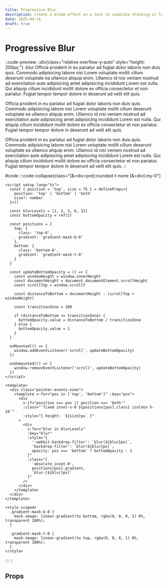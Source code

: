 ```yaml
---
title: Progressive Blur
description: Create a bloom effect on a text to simulate thinking or loading.
date: 2025-04-16
draft: true
---
```


# Progressive Blur

::code-preview
::div{class="relative overflow-y-auto" style="height: 200px;"}
:blur
Officia proident in eu pariatur ad fugiat dolor laboris non duis quis. Commodo adipisicing labore nisi Lorem voluptate mollit cillum deserunt voluptate ea ullamco aliquip enim. Ullamco id nisi veniam nostrud ad exercitation aute adipisicing amet adipisicing incididunt Lorem est nulla. Qui aliquip cillum incididunt mollit dolore ex officia consectetur et non pariatur. Fugiat tempor tempor dolore in deserunt ad velit elit quis.

Officia proident in eu pariatur ad fugiat dolor laboris non duis quis. Commodo adipisicing labore nisi Lorem voluptate mollit cillum deserunt voluptate ea ullamco aliquip enim. Ullamco id nisi veniam nostrud ad exercitation aute adipisicing amet adipisicing incididunt Lorem est nulla. Qui aliquip cillum incididunt mollit dolore ex officia consectetur et non pariatur. Fugiat tempor tempor dolore in deserunt ad velit elit quis.

Officia proident in eu pariatur ad fugiat dolor laboris non duis quis. Commodo adipisicing labore nisi Lorem voluptate mollit cillum deserunt voluptate ea ullamco aliquip enim. Ullamco id nisi veniam nostrud ad exercitation aute adipisicing amet adipisicing incididunt Lorem est nulla. Qui aliquip cillum incididunt mollit dolore ex officia consectetur et non pariatur. Fugiat tempor tempor dolore in deserunt ad velit elit quis.
::

#code
:::code-collapse{class="[&>div>pre]:rounded-t-none [&>div]:my-0"}
```vue [Blur.vue]
<script setup lang="ts">
  const { position = 'top', size = 75 } = defineProps<{
    position: 'top' | 'bottom' | 'both'
    size?: number
  }>()

  const blurLevels = [1, 2, 3, 6, 12]
  const bottomOpacity = ref(1)

  const positions = {
    top: {
      class: 'top-0',
      gradient: 'gradient-mask-b-0'
    },
    bottom: {
      class: 'bottom-0',
      gradient: 'gradient-mask-t-0'
    }
  }

  const updateBottomOpacity = () => {
    const windowHeight = window.innerHeight
    const documentHeight = document.documentElement.scrollHeight
    const scrollTop = window.scrollY

    const distanceToBottom = documentHeight - (scrollTop + windowHeight)

    const transitionZone = 200

    if (distanceToBottom <= transitionZone) {
      bottomOpacity.value = distanceToBottom / transitionZone
    } else {
      bottomOpacity.value = 1
    }
  }

  onMounted(() => {
    window.addEventListener('scroll', updateBottomOpacity)
  })

  onUnmounted(() => {
    window.removeEventListener('scroll', updateBottomOpacity)
  })
</script>

<template>
  <div class="pointer-events-none">
    <template v-for="pos in ['top', 'bottom']" :key="pos">
      <div
        v-if="position === pos || position === 'both'"
        :class="`fixed inset-x-0 ${positions[pos].class} isolate h-24`"
        :style="{ height: `${size}px` }"
      >
        <div
          v-for="blur in blurLevels"
          :key="blur"
          :style="{
            '-webkit-backdrop-filter': `blur(${blur}px)`,
            'backdrop-filter': `blur(${blur}px)`,
            opacity: pos === 'bottom' ? bottomOpacity : 1
          }"
          :class="[
            'absolute inset-0',
            positions[pos].gradient,
            `blur-[${blur}px]`
          ]"
        />
      </div>
    </template>
  </div>
</template>

<style scoped>
  .gradient-mask-b-0 {
    mask-image: linear-gradient(to bottom, rgba(0, 0, 0, 1) 0%, transparent 100%);
  }

  .gradient-mask-t-0 {
    mask-image: linear-gradient(to top, rgba(0, 0, 0, 1) 0%, transparent 100%);
  }
</style>
```
:::
::

## Props
